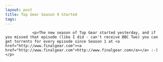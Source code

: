 ```yaml
---
layout: post
title: Top Gear Season 9 Started
tags:
---
```



                <p>The new season of Top Gear started yesterday, and if you missed that episode (like I did - can't receive BBC Two) you can get torrents for every episode since Season 1 at <a href="http://www.finalgear.com"><a href="http://www.finalgear.com">http://www.finalgear.com</a></a> :-)</p>
